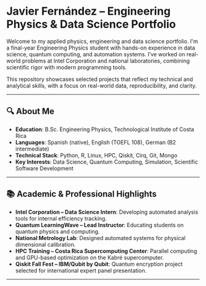 # Javier Fernández – Engineering Physics & Data Science Portfolio

Welcome to my applied physics, engineering and data science portfolio. I'm a final-year Engineering Physics student with hands-on experience in data science, quantum computing, and automation systems. I’ve worked on real-world problems at Intel Corporation and national laboratories, combining scientific rigor with modern programming tools.

This repository showcases selected projects that reflect my technical and analytical skills, with a focus on real-world data, reproducibility, and clarity.

---

## 🔍 About Me

- **Education**: B.Sc. Engineering Physics, Technological Institute of Costa Rica  
- **Languages**: Spanish (native), English (TOEFL 108), German (B2 intermediate)  
- **Technical Stack**: Python, R, Linux, HPC, Qiskit, Cirq, Git, Mongo
- **Key Interests**: Data Science, Quantum Computing, Simulation, Scientific Software Development

---


## 📚 Academic & Professional Highlights

- **Intel Corporation – Data Science Intern**: Developing automated analysis tools for internal efficiency tracking.
- **Quantum LearningWave – Lead Instructor**: Educating students on quantum physics and computing.
- **National Metrology Lab**: Designed automated systems for physical dimensional calibration.
- **HPC Training – Costa Rica Supercomputing Center**: Parallel computing and GPU-based optimization on the Kabré supercomputer.
- **Qiskit Fall Fest – IBM/Qubit by Qubit**: Quantum encryption project selected for international expert panel presentation.

---

